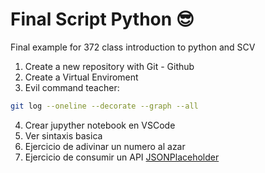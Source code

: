 # Final Script Python 😎
Final example for 372 class introduction to python and SCV

1. Create a new repository with Git - Github
2. Create a Virtual Enviroment
3. Evil command teacher: 
```bash
git log --oneline --decorate --graph --all
```
4. Crear jupyther  notebook en VSCode
5. Ver sintaxis basica
6. Ejercicio de adivinar un numero al azar
7. Ejercicio de consumir un API [JSONPlaceholder](https://jsonplaceholder.typicode.com/)
